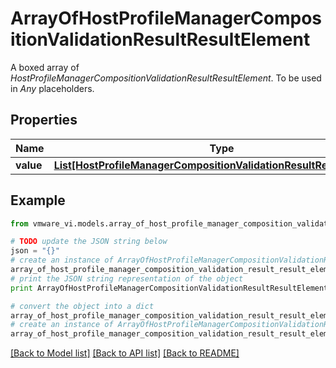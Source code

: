 # ArrayOfHostProfileManagerCompositionValidationResultResultElement

A boxed array of *HostProfileManagerCompositionValidationResultResultElement*. To be used in *Any* placeholders. 

## Properties
Name | Type | Description | Notes
------------ | ------------- | ------------- | -------------
**value** | [**List[HostProfileManagerCompositionValidationResultResultElement]**](HostProfileManagerCompositionValidationResultResultElement.md) |  | 

## Example

```python
from vmware_vi.models.array_of_host_profile_manager_composition_validation_result_result_element import ArrayOfHostProfileManagerCompositionValidationResultResultElement

# TODO update the JSON string below
json = "{}"
# create an instance of ArrayOfHostProfileManagerCompositionValidationResultResultElement from a JSON string
array_of_host_profile_manager_composition_validation_result_result_element_instance = ArrayOfHostProfileManagerCompositionValidationResultResultElement.from_json(json)
# print the JSON string representation of the object
print ArrayOfHostProfileManagerCompositionValidationResultResultElement.to_json()

# convert the object into a dict
array_of_host_profile_manager_composition_validation_result_result_element_dict = array_of_host_profile_manager_composition_validation_result_result_element_instance.to_dict()
# create an instance of ArrayOfHostProfileManagerCompositionValidationResultResultElement from a dict
array_of_host_profile_manager_composition_validation_result_result_element_form_dict = array_of_host_profile_manager_composition_validation_result_result_element.from_dict(array_of_host_profile_manager_composition_validation_result_result_element_dict)
```
[[Back to Model list]](../README.md#documentation-for-models) [[Back to API list]](../README.md#documentation-for-api-endpoints) [[Back to README]](../README.md)


